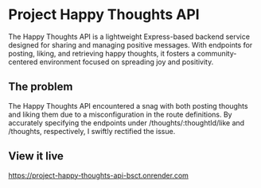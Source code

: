 # Project Happy Thoughts API

The Happy Thoughts API is a lightweight Express-based backend service designed for sharing and managing positive messages. With endpoints for posting, liking, and retrieving happy thoughts, it fosters a community-centered environment focused on spreading joy and positivity.

## The problem

The Happy Thoughts API encountered a snag with both posting thoughts and liking them due to a misconfiguration in the route definitions. By accurately specifying the endpoints under /thoughts/:thoughtId/like and /thoughts, respectively, I swiftly rectified the issue.

## View it live

https://project-happy-thoughts-api-bsct.onrender.com
